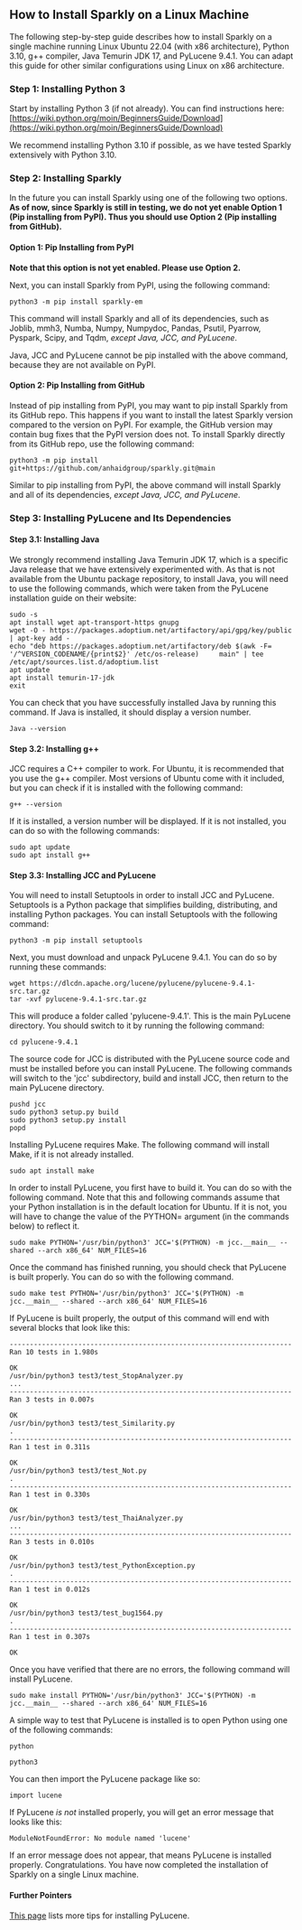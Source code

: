 ## How to Install Sparkly on a Linux Machine

The following step-by-step guide describes how to install Sparkly on a single machine running Linux Ubuntu 22.04 (with x86 architecture), Python 3.10, g++ compiler, Java Temurin JDK 17, and PyLucene 9.4.1. You can adapt this guide for other similar configurations using Linux on x86 architecture. 

### Step 1: Installing Python 3

Start by installing Python 3 (if not already). You can find instructions here:
[https://wiki.python.org/moin/BeginnersGuide/Download](https://wiki.python.org/moin/BeginnersGuide/Download)

We recommend installing Python 3.10 if possible, as we have tested Sparkly extensively with Python 3.10. 

### Step 2: Installing Sparkly 

In the future you can install Sparkly using one of the following two options. **As of now, since Sparkly is still in testing, we do not yet enable Option 1 (Pip installing from PyPI). Thus you should use Option 2 (Pip installing from GitHub).**

#### Option 1: Pip Installing from PyPI

**Note that this option is not yet enabled. Please use Option 2.**

Next, you can install Sparkly from PyPI, using the following command: 

```
python3 -m pip install sparkly-em
```

This command will install Sparkly and all of its dependencies, such as Joblib, mmh3, Numba, Numpy, Numpydoc, Pandas, Psutil, Pyarrow, Pyspark, Scipy, and Tqdm, *except Java, JCC, and PyLucene*. 

Java, JCC and PyLucene cannot be pip installed with the above command, because they are not available on PyPI. 

#### Option 2: Pip Installing from GitHub

Instead of pip installing from PyPI, you may want to pip install Sparkly from its GitHub repo. This happens if you want to install the latest Sparkly version compared to the version on PyPI. For example, the GitHub version may contain bug fixes that the PyPI version does not. To install Sparkly directly from its GitHub repo, use the following command:

```
python3 -m pip install git+https://github.com/anhaidgroup/sparkly.git@main
```

Similar to pip installing from PyPI, the above command will install Sparkly and all of its dependencies, *except Java, JCC, and PyLucene*. 

### Step 3: Installing PyLucene and Its Dependencies

#### Step 3.1: Installing Java

We strongly recommend installing Java Temurin JDK 17, which is a specific Java release that we have extensively experimented with. As that is not available from the Ubuntu package repository, to install Java, you will need to use the following commands, which were taken from the PyLucene installation guide on their website:

```
sudo -s
apt install wget apt-transport-https gnupg
wget -O - https://packages.adoptium.net/artifactory/api/gpg/key/public | apt-key add -
echo "deb https://packages.adoptium.net/artifactory/deb $(awk -F= '/^VERSION_CODENAME/{print$2}' /etc/os-release)     main" | tee /etc/apt/sources.list.d/adoptium.list
apt update
apt install temurin-17-jdk
exit
```

You can check that you have successfully installed Java by running this command. If Java is installed, it should display a version number.

```
Java --version
```

#### Step 3.2: Installing g++

JCC requires a C++ compiler to work. For Ubuntu, it is recommended that you use the g++ compiler. Most versions of Ubuntu come with it included, but you can check if it is installed with the following command:

```
g++ --version
```

If it is installed, a version number will be displayed. If it is not installed, you can do so with the following commands:

```
sudo apt update
sudo apt install g++
```

#### Step 3.3: Installing JCC and PyLucene

You will need to install Setuptools in order to install JCC and PyLucene. Setuptools is a Python package that simplifies building, distributing, and installing Python packages. You can install Setuptools with the following command:

```
python3 -m pip install setuptools
```

Next, you must download and unpack PyLucene 9.4.1. You can do so by running these commands:

```
wget https://dlcdn.apache.org/lucene/pylucene/pylucene-9.4.1-src.tar.gz
tar -xvf pylucene-9.4.1-src.tar.gz
```

This will produce a folder called 'pylucene-9.4.1'. This is the main PyLucene directory. You should switch to it by running the following command:

```
cd pylucene-9.4.1
```

The source code for JCC is distributed with the PyLucene source code and must be installed before you can install PyLucene. The following commands will switch to the 'jcc' subdirectory, build and install JCC, then return to the main PyLucene directory.

```
pushd jcc
sudo python3 setup.py build
sudo python3 setup.py install
popd
```

Installing PyLucene requires Make. The following command will install Make, if it is not already installed.

```
sudo apt install make
```

In order to install PyLucene, you first have to build it. You can do so with the following command. Note that this and following commands assume that your Python installation is in the default location for Ubuntu. If it is not, you will have to change the value of the PYTHON= argument (in the commands below) to reflect it.

```
sudo make PYTHON='/usr/bin/python3' JCC='$(PYTHON) -m jcc.__main__ --shared --arch x86_64' NUM_FILES=16
```

Once the command has finished running, you should check that PyLucene is built properly. You can do so with the following command.

```
sudo make test PYTHON='/usr/bin/python3' JCC='$(PYTHON) -m jcc.__main__ --shared --arch x86_64' NUM_FILES=16
```

If PyLucene is built properly, the output of this command will end with several blocks that look like this:

```
----------------------------------------------------------------------
Ran 10 tests in 1.980s

OK
/usr/bin/python3 test3/test_StopAnalyzer.py
...
----------------------------------------------------------------------
Ran 3 tests in 0.007s

OK
/usr/bin/python3 test3/test_Similarity.py
.
----------------------------------------------------------------------
Ran 1 test in 0.311s

OK
/usr/bin/python3 test3/test_Not.py
.
----------------------------------------------------------------------
Ran 1 test in 0.330s

OK
/usr/bin/python3 test3/test_ThaiAnalyzer.py
...
----------------------------------------------------------------------
Ran 3 tests in 0.010s

OK
/usr/bin/python3 test3/test_PythonException.py
.
----------------------------------------------------------------------
Ran 1 test in 0.012s

OK
/usr/bin/python3 test3/test_bug1564.py
.
----------------------------------------------------------------------
Ran 1 test in 0.307s

OK

```

Once you have verified that there are no errors, the following command will install PyLucene. 

```
sudo make install PYTHON='/usr/bin/python3' JCC='$(PYTHON) -m jcc.__main__ --shared --arch x86_64' NUM_FILES=16
```

A simple way to test that PyLucene is installed is to open Python using one of the following commands:

```
python
```
```
python3
```

You can then import the PyLucene package like so:

```
import lucene
```

If PyLucene *is not* installed properly, you will get an error message that looks like this:

```
ModuleNotFoundError: No module named 'lucene'
```

If an error message does not appear, that means PyLucene is installed properly. Congratulations. You have now completed the installation of Sparkly on a single Linux machine. 

#### Further Pointers

[This page](https://github.com/anhaidgroup/sparkly/blob/main/tips/pylucene.md) lists more tips for installing PyLucene.




